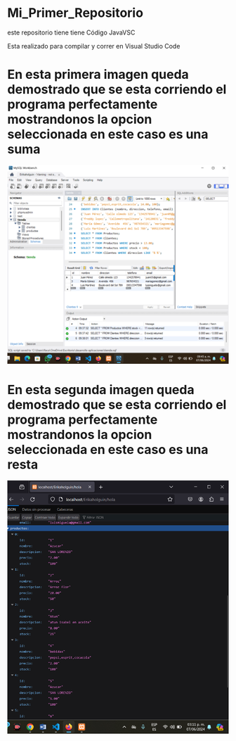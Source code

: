 # Mi_Primer_Repositorio
este repositorio tiene tiene Código JavaVSC

Esta realizado para compilar y correr en Visual Studio Code 

# En esta primera imagen queda demostrado que se esta corriendo el programa perfectamente mostrandonos la opcion seleccionada en este caso es una suma
![](https://github.com/Erikaholguin/API_REST/blob/main/MYSQL.png)

# En esta segunda imagen queda demostrado que se esta corriendo el programa perfectamente mostrandonos la opcion seleccionada en este caso es una resta
![](https://github.com/Erikaholguin/API_REST/blob/main/Captura%20de%20pantalla%202024-06-07%20151156.png)
